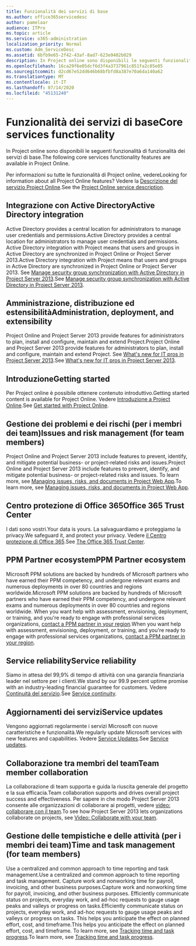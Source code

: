 ```yaml
---
title: Funzionalità dei servizi di base
ms.author: office365servicedesc
author: pamelaar
audience: ITPro
ms.topic: article
ms.service: o365-administration
localization_priority: Normal
ms.custom: Adm_ServiceDesc
ms.assetid: 6bfb9e65-2f42-43af-8ad7-623e9402b029
description: In Project online sono disponibili le seguenti funzionalità di funzionalità dei servizi di base.
ms.openlocfilehash: 16ca29f6e05dcf6d3f4a3737961c851fa2c85e05
ms.sourcegitcommit: d2cd67e52dd646b68bfbfd8a387e70a6da140a62
ms.translationtype: MT
ms.contentlocale: it-IT
ms.lasthandoff: 07/14/2020
ms.locfileid: "45131240"
---
```

# <a name="core-services-functionality"></a><span data-ttu-id="66d95-103">Funzionalità dei servizi di base</span><span class="sxs-lookup"><span data-stu-id="66d95-103">Core services functionality</span></span>

<span data-ttu-id="66d95-104">In Project online sono disponibili le seguenti funzionalità di funzionalità dei servizi di base.</span><span class="sxs-lookup"><span data-stu-id="66d95-104">The following core services functionality features are available in Project Online.</span></span>
  
<span data-ttu-id="66d95-105">Per informazioni su tutte le funzionalità di Project online, vedere</span><span class="sxs-lookup"><span data-stu-id="66d95-105">Looking for information about all Project Online features?</span></span> <span data-ttu-id="66d95-106">Vedere la [Descrizione del servizio Project Online](project-online-service-description.md).</span><span class="sxs-lookup"><span data-stu-id="66d95-106">See the [Project Online service description](project-online-service-description.md).</span></span>
  
## <a name="active-directory-integration"></a><span data-ttu-id="66d95-107">Integrazione con Active Directory</span><span class="sxs-lookup"><span data-stu-id="66d95-107">Active Directory integration</span></span>

<span data-ttu-id="66d95-108">Active Directory provides a central location for administrators to manage user credentials and permissions.</span><span class="sxs-lookup"><span data-stu-id="66d95-108">Active Directory provides a central location for administrators to manage user credentials and permissions.</span></span> <span data-ttu-id="66d95-109">Active Directory integration with Project means that users and groups in Active Directory are synchronized in Project Online or Project Server 2013.</span><span class="sxs-lookup"><span data-stu-id="66d95-109">Active Directory integration with Project means that users and groups in Active Directory are synchronized in Project Online or Project Server 2013.</span></span> <span data-ttu-id="66d95-110">See [Manage security group synchronization with Active Directory in Project Server 2013](https://go.microsoft.com/fwlink/p/?LinkId=402631).</span><span class="sxs-lookup"><span data-stu-id="66d95-110">See [Manage security group synchronization with Active Directory in Project Server 2013](https://go.microsoft.com/fwlink/p/?LinkId=402631).</span></span>
  
## <a name="administration-deployment-and-extensibility"></a><span data-ttu-id="66d95-111">Amministrazione, distribuzione ed estensibilità</span><span class="sxs-lookup"><span data-stu-id="66d95-111">Administration, deployment, and extensibility</span></span>

<span data-ttu-id="66d95-112">Project Online and Project Server 2013 provide features for administrators to plan, install and configure, maintain and extend Project.</span><span class="sxs-lookup"><span data-stu-id="66d95-112">Project Online and Project Server 2013 provide features for administrators to plan, install and configure, maintain and extend Project.</span></span> <span data-ttu-id="66d95-113">See [What's new for IT pros in Project Server 2013](https://go.microsoft.com/fwlink/p/?LinkId=272017).</span><span class="sxs-lookup"><span data-stu-id="66d95-113">See [What's new for IT pros in Project Server 2013](https://go.microsoft.com/fwlink/p/?LinkId=272017).</span></span>
  
## <a name="getting-started"></a><span data-ttu-id="66d95-114">Introduzione</span><span class="sxs-lookup"><span data-stu-id="66d95-114">Getting started</span></span>

<span data-ttu-id="66d95-115">Per Project online è possibile ottenere contenuto introduttivo.</span><span class="sxs-lookup"><span data-stu-id="66d95-115">Getting started content is available for Project Online.</span></span> <span data-ttu-id="66d95-116">Vedere [Introduzione a Project Online](https://support.office.com/en-us/article/Get-started-with-Project-Online-E3E5F64F-ADA5-4F9D-A578-130B2D4E5F11?ui=en-US&amp;rs=en-US&amp;ad=US).</span><span class="sxs-lookup"><span data-stu-id="66d95-116">See [Get started with Project Online](https://support.office.com/en-us/article/Get-started-with-Project-Online-E3E5F64F-ADA5-4F9D-A578-130B2D4E5F11?ui=en-US&amp;rs=en-US&amp;ad=US).</span></span>
  
## <a name="issues-and-risk-management-for-team-members"></a><span data-ttu-id="66d95-117">Gestione dei problemi e dei rischi (per i membri dei team)</span><span class="sxs-lookup"><span data-stu-id="66d95-117">Issues and risk management (for team members)</span></span>

<span data-ttu-id="66d95-118">Project Online and Project Server 2013 include features to prevent, identify, and mitigate potential business- or project-related risks and issues.</span><span class="sxs-lookup"><span data-stu-id="66d95-118">Project Online and Project Server 2013 include features to prevent, identify, and mitigate potential business- or project-related risks and issues.</span></span> <span data-ttu-id="66d95-119">To learn more, see [Managing issues, risks, and documents in Project Web App](https://go.microsoft.com/fwlink/?LinkId=402634).</span><span class="sxs-lookup"><span data-stu-id="66d95-119">To learn more, see [Managing issues, risks, and documents in Project Web App](https://go.microsoft.com/fwlink/?LinkId=402634).</span></span>
  
## <a name="office-365-trust-center"></a><span data-ttu-id="66d95-120">Centro protezione di Office 365</span><span class="sxs-lookup"><span data-stu-id="66d95-120">Office 365 Trust Center</span></span>

<span data-ttu-id="66d95-121">I dati sono vostri.</span><span class="sxs-lookup"><span data-stu-id="66d95-121">Your data is yours.</span></span> <span data-ttu-id="66d95-122">La salvaguardiamo e proteggiamo la privacy.</span><span class="sxs-lookup"><span data-stu-id="66d95-122">We safeguard it, and protect your privacy.</span></span> <span data-ttu-id="66d95-123">Vedere [il Centro protezione di Office 365](https://go.microsoft.com/fwlink/?LinkId=402637).</span><span class="sxs-lookup"><span data-stu-id="66d95-123">See [The Office 365 Trust Center](https://go.microsoft.com/fwlink/?LinkId=402637).</span></span>
  
## <a name="ppm-partner-ecosystem"></a><span data-ttu-id="66d95-124">PPM Partner ecosystem</span><span class="sxs-lookup"><span data-stu-id="66d95-124">PPM Partner ecosystem</span></span>

<span data-ttu-id="66d95-125">Microsoft PPM solutions are backed by hundreds of Microsoft partners who have earned their PPM competency, and undergone relevant exams and numerous deployments in over 80 countries and regions worldwide.</span><span class="sxs-lookup"><span data-stu-id="66d95-125">Microsoft PPM solutions are backed by hundreds of Microsoft partners who have earned their PPM competency, and undergone relevant exams and numerous deployments in over 80 countries and regions worldwide.</span></span> <span data-ttu-id="66d95-126">When you want help with assessment, envisioning, deployment, or training, and you're ready to engage with professional services organizations, [contact a PPM partner in your region](https://go.microsoft.com/fwlink/p/?LinkId=272646).</span><span class="sxs-lookup"><span data-stu-id="66d95-126">When you want help with assessment, envisioning, deployment, or training, and you're ready to engage with professional services organizations, [contact a PPM partner in your region](https://go.microsoft.com/fwlink/p/?LinkId=272646).</span></span>
  
## <a name="service-reliability"></a><span data-ttu-id="66d95-127">Service reliability</span><span class="sxs-lookup"><span data-stu-id="66d95-127">Service reliability</span></span>

<span data-ttu-id="66d95-128">Siamo in attesa del 99,9% di tempo di attività con una garanzia finanziaria leader nel settore per i clienti.</span><span class="sxs-lookup"><span data-stu-id="66d95-128">We stand by our 99.9 percent uptime promise with an industry-leading financial guarantee for customers.</span></span> <span data-ttu-id="66d95-129">Vedere [Continuità del servizio](https://go.microsoft.com/fwlink/?LinkId=402653).</span><span class="sxs-lookup"><span data-stu-id="66d95-129">See [Service continuity](https://go.microsoft.com/fwlink/?LinkId=402653).</span></span>
  
## <a name="service-updates"></a><span data-ttu-id="66d95-130">Aggiornamenti dei servizi</span><span class="sxs-lookup"><span data-stu-id="66d95-130">Service updates</span></span>

<span data-ttu-id="66d95-131">Vengono aggiornati regolarmente i servizi Microsoft con nuove caratteristiche e funzionalità.</span><span class="sxs-lookup"><span data-stu-id="66d95-131">We regularly update Microsoft services with new features and capabilities.</span></span> <span data-ttu-id="66d95-132">Vedere [Service Updates](../office-365-platform-service-description/service-updates.md).</span><span class="sxs-lookup"><span data-stu-id="66d95-132">See [Service updates](../office-365-platform-service-description/service-updates.md).</span></span>
  
## <a name="team-member-collaboration"></a><span data-ttu-id="66d95-133">Collaborazione tra membri del team</span><span class="sxs-lookup"><span data-stu-id="66d95-133">Team member collaboration</span></span>

<span data-ttu-id="66d95-134">La collaborazione di team supporta e guida la riuscita generale del progetto e la sua efficacia.</span><span class="sxs-lookup"><span data-stu-id="66d95-134">Team collaboration supports and drives overall project success and effectiveness.</span></span> <span data-ttu-id="66d95-135">Per sapere in che modo Project Server 2013 consente alle organizzazioni di collaborare ai progetti, vedere [video: collaborare con il team](https://go.microsoft.com/fwlink/?LinkId=402628).</span><span class="sxs-lookup"><span data-stu-id="66d95-135">To see how Project Server 2013 lets organizations collaborate on projects, see [Video: Collaborate with your team](https://go.microsoft.com/fwlink/?LinkId=402628).</span></span>
  
## <a name="time-and-task-management-for-team-members"></a><span data-ttu-id="66d95-136">Gestione delle tempistiche e delle attività (per i membri dei team)</span><span class="sxs-lookup"><span data-stu-id="66d95-136">Time and task management (for team members)</span></span>

<span data-ttu-id="66d95-137">Use a centralized and common approach to time reporting and task management.</span><span class="sxs-lookup"><span data-stu-id="66d95-137">Use a centralized and common approach to time reporting and task management.</span></span> <span data-ttu-id="66d95-138">Capture work and nonworking time for payroll, invoicing, and other business purposes.</span><span class="sxs-lookup"><span data-stu-id="66d95-138">Capture work and nonworking time for payroll, invoicing, and other business purposes.</span></span> <span data-ttu-id="66d95-139">Efficiently communicate status on projects, everyday work, and ad-hoc requests to gauge usage peaks and valleys or progress on tasks.</span><span class="sxs-lookup"><span data-stu-id="66d95-139">Efficiently communicate status on projects, everyday work, and ad-hoc requests to gauge usage peaks and valleys or progress on tasks.</span></span> <span data-ttu-id="66d95-140">This helps you anticipate the effect on planned effort, cost, and timeframe.</span><span class="sxs-lookup"><span data-stu-id="66d95-140">This helps you anticipate the effect on planned effort, cost, and timeframe.</span></span> <span data-ttu-id="66d95-141">To learn more, see [Tracking time and task progress](https://go.microsoft.com/fwlink/p/?LinkId=271321).</span><span class="sxs-lookup"><span data-stu-id="66d95-141">To learn more, see [Tracking time and task progress](https://go.microsoft.com/fwlink/p/?LinkId=271321).</span></span>
  